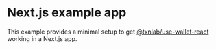 # Next.js example app

This example provides a minimal setup to get [@txnlab/use-wallet-react](https://github.com/TxnLab/use-wallet/tree/v3/packages/use-wallet-react) working in a Next.js app.
